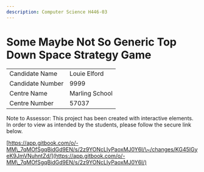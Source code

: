 ```yaml
---
description: Computer Science H446-03
---
```


# Some Maybe Not So Generic Top Down Space Strategy Game

|                  |                |
| ---------------- | -------------- |
| Candidate Name   | Louie Elford   |
| Candidate Number | 9999           |
| Centre Name      | Marling School |
| Centre Number    | 57037          |

Note to Assessor: This project has been created with interactive elements. In order to view as intended by the students, please follow the secure link below.

[https://app.gitbook.com/o/-MM\_7qMOfSgqBidGd9EN/s/2z9YONcLIyPaoxMJ0Y6I/\~/changes/KG45lGyeK9JmVNuhntZd/](https://app.gitbook.com/o/-MM\_7qMOfSgqBidGd9EN/s/2z9YONcLIyPaoxMJ0Y6I/)
